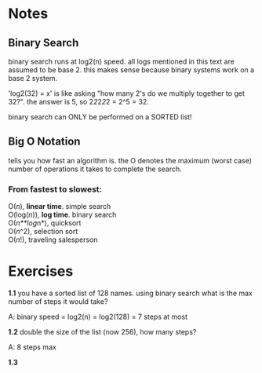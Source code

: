 # Notes

## Binary Search

binary search runs at log2(n) speed. all logs mentioned in this text are assumed to be base 2. this makes sense because binary systems work on a base 2 system.

'log2(32) = x' is like asking "how many 2's do we multiply together to get 32?". the answer is 5, so 2*2*2*2*2 = 2^5 = 32. 

binary search can ONLY be performed on a SORTED list!

## Big O Notation

tells you how fast an algorithm is. the O denotes the maximum (worst case) number of operations it takes to complete the search.

### From fastest to slowest:
O(*n*), **linear time**. simple search<br>
O(log(*n*)), **log time**. binary search<br>
O(*n**log*n*), quicksort<br>
O(*n*^2), selection sort<br>
O(*n*!), traveling salesperson<br>

# Exercises

**1.1** you have a sorted list of 128 names. using binary search what is the max number of steps it would take?

A: binary speed = log2(n) = log2(128) = 7 steps at most


**1.2** double the size of the list (now 256), how many steps?

A: 8 steps max

**1.3** 

